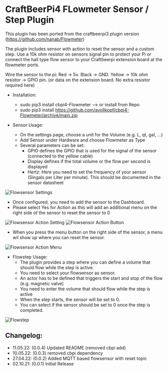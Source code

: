 # CraftBeerPi4 FLowmeter Sensor / Step Plugin

This plugin has been ported from the craftbeerpi3 plugin version (https://github.com/nanab/Flowmeter)

The plugin includes sensor with action to reset the sensor and a custom step.
Use a 10k ohm resistor on sensors signal pin to protect your Pi or connect the hall type flow sensor to your Craftbeerpi extension board at the flowmeter ports.

Wire the sensor to the pi:
Red -> 5v.
Black -> GND.
Yellow -> 10k ohm resistor -> GPIO pin. (or data on the extension board. No extra resistor required here)

- Installation: 
    - sudo pip3 install cbpi4-Flowmeter
    --> or install from Repo
    - sudo pip3 install https://github.com/avollkopf/cbpi4-Flowmeter/archive/main.zip

- Sensor Usage:
    - On the settings page, choose a unit for the Volume (e.g. L, qt, gal, ...)
    - Add Sensor under Hardware and choose Flowmeter as Type
    - Several parameters can be set:
        - GPIO defines the GPIO that is used for the signal of the sensor (connected to the yellow cable)
        - Display defines if the total volume or the flow per second is displayed
        - Hertz: Here you need to set the frequency of your sensor (Singals per Liter per minute). This should be documented in the sensor datasheet

![Flowsensor Settings](https://github.com/avollkopf/cbpi4-Flowmeter/blob/main/SensorConfig.png?raw=true)


- Once configured, you need to add the sensor to the Dashboard.
- Please select Yes for Action as this will add an additional menu on the right side of the sensor to reset the sensor to 0

![Flowsensor Action Setting](https://github.com/avollkopf/cbpi4-Flowmeter/blob/main/SensorActionSetting.png?raw=true)
![Flowsensor Action Button](https://github.com/avollkopf/cbpi4-Flowmeter/blob/main/SensorActionButton.png?raw=true)

    
- When you press the menu button on the right side of the sensor, a menu wil show up where you can reset the sensor.

![Flowsensor Action Menu](https://github.com/avollkopf/cbpi4-Flowmeter/blob/main/SensorAction.png?raw=true)

- Flowstep Usage:
    - The plugin provides a step where you can define a volume that should flow while the step is active.
    - You need to select your flowsensor as sensor.
    - An actor has to be defined that triggers the start and stop of the flow (e.g. magnetic valve)
    - You need to enter the volume that should flow while the step is active
    - When the step starts, the sensor will be set to 0.
    - You can select if the sensor should be set to 0 once the step is completed.

![Flowstep](https://github.com/avollkopf/cbpi4-Flowmeter/blob/main/FlowStep.png?raw=true)


## Changelog:

- 11.05.22: (0.0.4) Updated README (removed cbpi add)
- 10.05.22: (0.0.3) removed cbpi dependency
- 27.04.22: (0.0.2) Added MQTT based flowsensor with reset topic
- 02.10.21: (0.0.1) Initial Release

